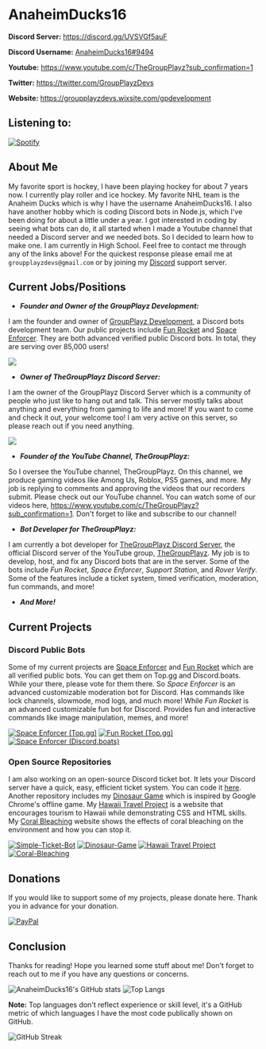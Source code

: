 # AnaheimDucks16

**Discord Server:** https://discord.gg/UVSVGf5auF

**Discord Username:** [AnaheimDucks16#9494](https://discord.com/users/694308326644777013) 

**Youtube:** https://www.youtube.com/c/TheGroupPlayz?sub_confirmation=1

**Twitter:** https://twitter.com/GroupPlayzDevs

**Website:** https://groupplayzdevs.wixsite.com/gpdevelopment

## **Listening to:**

[![Spotify](https://novatorem-anaheimducks16.vercel.app/api/spotify)](https://open.spotify.com/user/m6ursyww4cdab9ummtfq7z5e2)

## **About Me**

My favorite sport is hockey, I have been playing hockey for about 7 years now. I currently play roller and ice hockey. My favorite NHL team is the Anaheim Ducks which is why I have the username AnaheimDucks16. I also have another hobby which is coding Discord bots in Node.js, which I've been doing for about a little under a year. I got interested in coding by seeing what bots can do, it all started when I made a Youtube channel that needed a Discord server and we needed bots. So I decided to learn how to make one. I am currently in High School. Feel free to contact me through any of the links above! For the quickest response please email me at `groupplayzdevs@gmail.com` or by joining my [Discord](https://discord.gg/UVSVGf5auF) support server.

## **Current Jobs/Positions**

- ***Founder and Owner of the GroupPlayz Development:***  

I am the founder and owner of [GroupPlayz Development](https://groupplayzdevs.wixsite.com/gpdevelopment), a Discord bots development team. Our public projects include [Fun Rocket](https://discord.com/api/oauth2/authorize?client_id=789570652369190963&permissions=2146954353&scope=bot) and [Space Enforcer](https://discord.com/api/oauth2/authorize?client_id=783825583892856844&permissions=2647125111&scope=bot%20applications.commands). They are both advanced verified public Discord bots. In total, they are serving over 85,000 users!

<a href="https://discord.gg/UVSVGf5auF"><img src="https://discordapp.com/api/guilds/826523048373911643/widget.png?style=banner2"></a>

- ***Owner of TheGroupPlayz Discord Server:***  

I am the owner of the GroupPlayz Discord Server which is a community of people who just like to hang out and talk. This server mostly talks about anything and everything from gaming to life and more! If you want to come and check it out, your welcome too! I am very active on this server, so please reach out if you need anything. 

<a href="https://discord.gg/jJEXXXmazd"><img src="https://discordapp.com/api/guilds/766814450275582014/widget.png?style=banner2"></a>

- ***Founder of the YouTube Channel, TheGroupPlayz:***  

So I oversee the YouTube channel, TheGroupPlayz. On this channel, we produce gaming videos like Among Us, Roblox, PS5 games, and more. My job is replying to comments and approving the videos that our recorders submit. Please check out our YouTube channel. You can watch some of our videos here, https://www.youtube.com/c/TheGroupPlayz?sub_confirmation=1. Don't forget to like and subscribe to our channel!

- ***Bot Developer for TheGroupPlayz:***  

I am currently a bot developer for [TheGroupPlayz Discord Server](https://discord.gg/jJEXXXmazd), the official Discord server of the YouTube group, [TheGroupPlayz](https://www.youtube.com/c/TheGroupPlayz?sub_confirmation=1). My job is to develop, host, and fix any Discord bots that are in the server. Some of the bots include *Fun Rocket*, *Space Enforcer*, *Support Station*, and *Rover Verify*. Some of the features include a ticket system, timed verification, moderation, fun commands, and more!

- ***And More!***

## **Current Projects**

### **Discord Public Bots**
Some of my current projects are [Space Enforcer](https://discord.com/api/oauth2/authorize?client_id=783825583892856844&permissions=2647125111&scope=bot%20applications.commands) and [Fun Rocket](https://discord.com/api/oauth2/authorize?client_id=789570652369190963&permissions=2146954353&scope=bot) which are all verified public bots. You can get them on Top.gg and Discord.boats. While your there, please vote for them there. So *Space Enforcer*  is an advanced customizable moderation bot for Discord. Has commands like lock channels, slowmode, mod logs, and much more! While *Fun Rocket* is an advanced customizable fun bot for Discord. Provides fun and interactive commands like image manipulation, memes, and more! 

[![Space Enforcer (Top.gg)](https://top.gg/api/widget/783825583892856844.svg)](https://top.gg/bot/783825583892856844)
[![Fun Rocket (Top.gg)](https://top.gg/api/widget/789570652369190963.svg)](https://top.gg/bot/789570652369190963) 
[![Space Enforcer (Discord.boats)](https://discord.boats/api/widget/783825583892856844)](https://discord.boats/bot/783825583892856844)

### **Open Source Repositories**
I am also working on an open-source Discord ticket bot. It lets your Discord server have a quick, easy, efficient ticket system. You can code it [here](https://github.com/AnaheimDucks16/Simple-Ticket-Bot). Another repository includes my [Dinosaur Game](https://github.com/AnaheimDucks16/Dinosaur-Game) which is inspired by Google Chrome's offline game. My [Hawaii Travel Project](https://github.com/AnaheimDucks16/Hawaii-Travel-Project) is a website that encourages tourism to Hawaii while demonstrating CSS and HTML skills. My [Coral Bleaching](https://github.com/AnaheimDucks16/Coral-Bleaching) website shows the effects of coral bleaching on the environment and how you can stop it.

[![Simple-Ticket-Bot](https://github-readme-stats.vercel.app/api/pin/?username=AnaheimDucks16&repo=Simple-Ticket-Bot&theme=tokyonight&hide_border=true)](https://github.com/AnaheimDucks16/Simple-Ticket-Bot)
[![Dinosaur-Game](https://github-readme-stats.vercel.app/api/pin/?username=AnaheimDucks16&repo=Dinosaur-Game&theme=tokyonight&hide_border=true)](https://github.com/AnaheimDucks16/Dinosaur-Game)
[![Hawaii Travel Project](https://github-readme-stats.vercel.app/api/pin/?username=AnaheimDucks16&repo=Hawaii-Travel-Project&theme=tokyonight&hide_border=true)](https://github.com/AnaheimDucks16/Hawaii-Travel-Project)
[![Coral-Bleaching](https://github-readme-stats.vercel.app/api/pin/?username=AnaheimDucks16&repo=Coral-Bleaching&theme=tokyonight&hide_border=true)](https://github.com/AnaheimDucks16/Coral-Bleaching)

## **Donations**

If you would like to support some of my projects, please donate here. Thank you in advance for your donation. 

[![PayPal](https://i.postimg.cc/nhk2GwJg/Pay-Pal-Logo-1.png)](https://www.paypal.com/donate?business=DFLBWXDZRLVJE&currency_code=USD)  

## **Conclusion**
Thanks for reading! Hope you learned some stuff about me! Don't forget to reach out to me if you have any questions or concerns.

![AnaheimDucks16's GitHub stats](https://github-readme-stats.vercel.app/api?username=AnaheimDucks16&include_all_commits=true&count_private=true&hide=stars&show_icons=true&theme=tokyonight)
![Top Langs](https://github-readme-stats.vercel.app/api/top-langs/?username=AnaheimDucks16&layout=compact&theme=tokyonight)

<b>Note:</b> Top languages don't reflect experience or skill level, it's a GitHub metric of which languages I have the most code publically shown on GitHub.

![GitHub Streak](https://github-readme-streak-stats.herokuapp.com/?user=AnaheimDucks16&theme=tokyonight)
